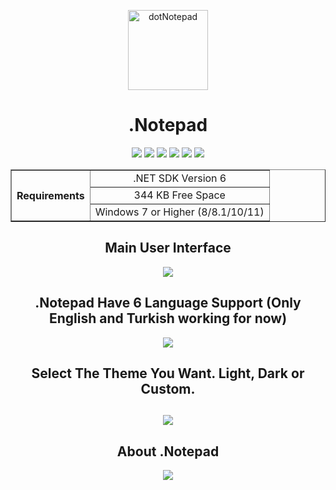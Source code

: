 <p align="center"> 
  <a href="https://dotnotepad.github.io/"> <img src="https://raw.githubusercontent.com/AlperAkca79/dotNotepad/master/Assets/dotNotePad_icon.ico" height="128" width="128" alt="dotNotepad">  </a>
</p>

<h1 align="center"> <b> .Notepad </b> </h1>

<p align="center">
  <a href="https://github.com/AlperAkca79/dotNotepad/issues"><img src="https://img.shields.io/github/issues/AlperAkca79/dotNotepad?style=flat-square"></a>
  <a href="https://github.com/AlperAkca79/dotNotepad/network/members"><img src="https://img.shields.io/github/forks/AlperAkca79/dotNotepad?style=flat-square"></a>
  <a href="https://github.com/AlperAkca79/dotNotepad/stargazers"><img src="https://img.shields.io/github/stars/AlperAkca79/dotNotepad?style=flat-square"></a>
  <a href="https://github.com/AlperAkca79/dotNotepad/blob/master/LICENSE"><img src="https://img.shields.io/github/license/AlperAkca79/dotNotepad?style=flat-square"></a>
  <a href="https://github.com/AlperAkca79/dotNotepad/releaseshttps://github.com/AlperAkca79/dotNotepad/releases"><img src="https://img.shields.io/github/downloads/AlperAkca79/dotNotepad/total?label=downloads&style=flat-square"></a>
  <a href="https://github.com/AlperAkca79/dotNotepad/releases"><img src="https://img.shields.io/badge/Size-344%20KB-yellow?style=flat-square&logo=appveyor"></a>
</p>
 
<table border="1" align="center">
  <tr align="center">
    <th rowspan="3"> Requirements </th>
    <td> .NET SDK Version 6 </td>
  </tr>
  <tr align="center">
    <td> 344 KB Free Space </td>
  </tr>
  <tr align="center">
    <td> Windows 7 or Higher (8/8.1/10/11) </td>
  </tr>
</table>

<h2 align="center"> <b> Main User Interface </b> </h2>
<p align="center">
  <img src="https://user-images.githubusercontent.com/91411319/200133739-879a881d-4da6-490c-91db-2f69fa3b1d53.png">
</p>

<h2 align="center"> <b> .Notepad Have 6 Language Support (Only English and Turkish working for now) </b> </h2>
<p align="center">
  <img src="https://user-images.githubusercontent.com/91411319/200133537-b7f0e002-d2f3-49e6-bf7d-666797165ef9.png">
</p>

<h2 align="center"> <b> Select The Theme You Want. Light, Dark or Custom. </b> <h2>
<p align="center">
  <img src="https://user-images.githubusercontent.com/91411319/200134342-87852b41-02b3-4d88-9a6d-149a39dba8aa.png">
</p>

<h2 align="center"> <b> About .Notepad </b> </h2>
<p align="center">
  <img src="https://user-images.githubusercontent.com/91411319/200133460-c48854b1-997c-4b55-b244-0813a6cf6ba9.png">
</p>
